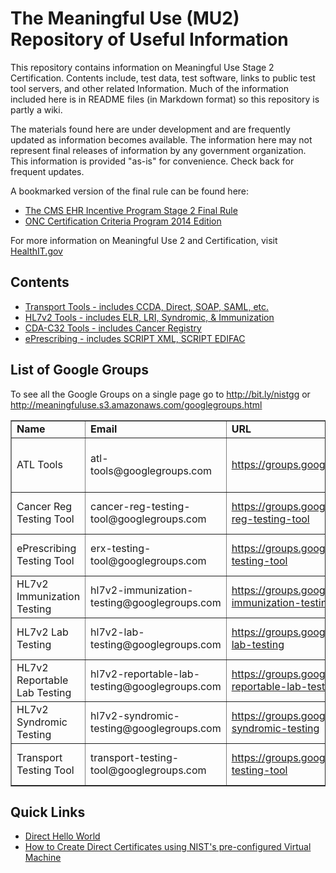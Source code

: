 The Meaningful Use (MU2) Repository of Useful Information
=========================================================

This repository contains information on Meaningful Use Stage 2 Certification. 
Contents include, test data, test software, links to public test tool servers, 
and other related Information. Much of the information included here is 
in README files (in Markdown format) so this repository is partly a wiki.

The materials found here are under development and are frequently updated 
as information becomes available.  The information here may not represent 
final releases of information by any government organization. This information
is provided "as-is" for convenience.  Check back for frequent updates.

A bookmarked version of the final rule can be found here:

+ [The CMS EHR Incentive Program Stage 2 Final Rule](https://github.com/meaningfuluse/mu2/raw/master/docs/2012-20982-PI-bookmarked.pdf)
+ [ONC Certification Criteria Program 2014 Edition](https://github.com/meaningfuluse/mu2/raw/master/docs/2012-21050-bookmarked.pdf)


For more information on Meaningful Use 2 and Certification, visit
[HealthIT.gov](http://healthit.gov)

Contents
--------
+ [Transport Tools - includes CCDA, Direct, SOAP, SAML, etc.](mu2/tree/master/transport)
+ [HL7v2 Tools     - includes ELR, LRI, Syndromic, & Immunization](mu2/tree/master/hl7v2)
+ [CDA-C32 Tools   - includes Cancer Registry](mu2/tree/master/cdac32)
+ [ePrescribing    - includes SCRIPT XML, SCRIPT EDIFAC ](mu2/tree/master/script)


List of Google Groups
---------------------

To see all the Google Groups on a single page go to http://bit.ly/nistgg or 
http://meaningfuluse.s3.amazonaws.com/googlegroups.html


<table border="1">

<tr>
<td><b>Name</b></td>
<td><b>Email</b></td>
<td><b>URL</b></td>
<td><b>Accessibility</b></td>
</tr>


<tr>
<td>ATL Tools</td>
<td>atl-tools@googlegroups.com</td>
<td><a href="https://groups.google.com/d/forum/atl-tools">https://groups.google.com/d/forum/atl-tools</a></td>
<td>For Accredited Testing Labs Only</td>
</tr>


<tr>
<td>Cancer Reg Testing Tool</td>
<td>cancer-reg-testing-tool@googlegroups.com</td>
<td><a href="https://groups.google.com/d/forum/cancer-reg-testing-tool">https://groups.google.com/d/forum/cancer-reg-testing-tool</a></td>
<td>Public for Viewing & Posting</td>
</tr>


<tr>
<td>ePrescribing Testing Tool</td>
<td>erx-testing-tool@googlegroups.com</td>
<td><a href="https://groups.google.com/d/forum/erx-testing-tool">https://groups.google.com/d/forum/erx-testing-tool</a></td>
<td>Public for Viewing & Posting</td>
</tr>

<tr>
<td>HL7v2 Immunization Testing</td>
<td>hl7v2-immunization-testing@googlegroups.com</td>
<td><a href="https://groups.google.com/d/forum/hl7v2-immunization-testing">https://groups.google.com/d/forum/hl7v2-immunization-testing</a></td>
<td>Public for Viewing & Posting</td>
</tr>


<tr>
<td>HL7v2 Lab Testing</td>
<td>hl7v2-lab-testing@googlegroups.com</td>
<td><a href="https://groups.google.com/d/forum/hl7v2-lab-testing">https://groups.google.com/d/forum/hl7v2-lab-testing</a></td>
<td>Public for Viewing & Posting</td>
</tr>


<tr>
<td>HL7v2 Reportable Lab Testing</td>
<td>hl7v2-reportable-lab-testing@googlegroups.com</td>
<td><a href="https://groups.google.com/d/forum/hl7v2-reportable-lab-testing">https://groups.google.com/d/forum/hl7v2-reportable-lab-testing</a></td>
<td>Public for Viewing & Posting</td>
</tr>

<tr>
<td>HL7v2 Syndromic Testing</td>
<td>hl7v2-syndromic-testing@googlegroups.com</td>
<td><a href="https://groups.google.com/d/forum/hl7v2-syndromic-testing">https://groups.google.com/d/forum/hl7v2-syndromic-testing</a></td>
<td>Public for Viewing & Posting</td>
</tr>

<tr>
<td>Transport Testing Tool</td>
<td>transport-testing-tool@googlegroups.com</td>
<td><a href="https://groups.google.com/d/forum/transport-testing-tool">https://groups.google.com/d/forum/transport-testing-tool</a></td>
<td>Public for Viewing & Posting</td>
</tr>
</table>


Quick Links
-----------

+ [Direct Hello World](https://github.com/meaningfuluse/mu2/blob/master/transport/direct-hello-world.md)
+ [How to Create Direct Certificates using NIST's pre-configured Virtual Machine](https://github.com/meaningfuluse/mu2/blob/master/transport/creating-direct-certificates-using-vmware.md)



